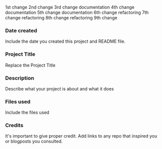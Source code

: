 1st change
2nd change
3rd change
documentation 4th change
documentation 5th change
documentation 6th change
refactoring 7th change
refactoring 8th change
refactoring 9th change
### Date created
Include the date you created this project and README file.

### Project Title
Replace the Project Title

### Description
Describe what your project is about and what it does

### Files used
Include the files used

### Credits
It's important to give proper credit. Add links to any repo that inspired you or blogposts you consulted.
